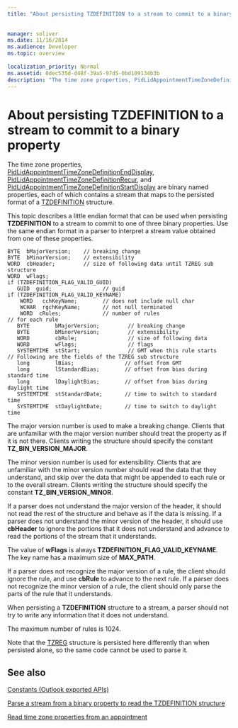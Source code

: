 ```yaml
---
title: "About persisting TZDEFINITION to a stream to commit to a binary property"
 
 
manager: soliver
ms.date: 11/16/2014
ms.audience: Developer
ms.topic: overview
 
localization_priority: Normal
ms.assetid: 0dec535d-d48f-39a5-97d5-0bd109134b3b
description: "The time zone properties, PidLidAppointmentTimeZoneDefinitionEndDisplay, PidLidAppointmentTimeZoneDefinitionRecur, and PidLidAppointmentTimeZoneDefinitionStartDisplay are binary named properties, each of which contains a stream that maps to the persisted format of a TZDEFINITION structure."
---
```


# About persisting TZDEFINITION to a stream to commit to a binary property

The time zone properties, [PidLidAppointmentTimeZoneDefinitionEndDisplay](http://msdn.microsoft.com/library/7b6193cb-612b-408e-b9bc-285df313e2cc%28Office.15%29.aspx), [PidLidAppointmentTimeZoneDefinitionRecur](http://msdn.microsoft.com/library/52fd57a0-9e34-4452-9ecd-2acb454446c9%28Office.15%29.aspx), and [PidLidAppointmentTimeZoneDefinitionStartDisplay](http://msdn.microsoft.com/library/08239670-3211-420c-99d7-0056ed967cb8%28Office.15%29.aspx) are binary named properties, each of which contains a stream that maps to the persisted format of a [TZDEFINITION](tzdefinition.md) structure. 
  
This topic describes a little endian format that can be used when persisting **TZDEFINITION** to a stream to commit to one of three binary properties. Use the same endian format in a parser to interpret a stream value obtained from one of these properties. 
  
```
BYTE  bMajorVersion;    // breaking change
BYTE  bMinorVersion;    // extensibility
WORD  cbHeader;         // size of following data until TZREG sub structure
WORD  wFlags;
if (TZDEFINITION_FLAG_VALID_GUID)
   GUID  guid;                // guid
if (TZDEFINITION_FLAG_VALID_KEYNAME)     
    WORD   cchKeyName;        // does not include null char
    WCHAR  rgchKeyName;       // not null terminated
    WORD  cRules;             // number of rules
// for each rule
   BYTE        bMajorVersion;         // breaking change
   BYTE        bMinorVersion;         // extensibility
   WORD        cbRule;                // size of following data
   WORD        wFlags;                // flags
   SYSTEMTIME  stStart;               // GMT when this rule starts
// Following are the fields of the TZREG sub structure
   long        lBias;                // offset from GMT
   long        lStandardBias;        // offset from bias during standard time
   long        lDaylightBias;        // offset from bias during daylight time
   SYSTEMTIME  stStandardDate;       // time to switch to standard time
   SYSTEMTIME  stDaylightDate;       // time to switch to daylight time
```

The major version number is used to make a breaking change. Clients that are unfamiliar with the major version number should treat the property as if it is not there. Clients writing the structure should specify the constant **TZ_BIN_VERSION_MAJOR**. 
  
The minor version number is used for extensibility. Clients that are unfamiliar with the minor version number should read the data that they understand, and skip over the data that might be appended to each rule or to the overall stream. Clients writing the structure should specify the constant **TZ_BIN_VERSION_MINOR**. 
  
If a parser does not understand the major version of the header, it should not read the rest of the structure and behave as if the data is missing. If a parser does not understand the minor version of the header, it should use **cbHeader** to ignore the portions that it does not understand and advance to read the portions of the stream that it understands. 
  
The value of **wFlags** is always **TZDEFINITION_FLAG_VALID_KEYNAME**. The key name has a maximum size of **MAX_PATH**. 
  
If a parser does not recognize the major version of a rule, the client should ignore the rule, and use **cbRule** to advance to the next rule. If a parser does not recognize the minor version of a rule, the client should only parse the parts of the rule that it understands. 
  
When persisting a **TZDEFINITION** structure to a stream, a parser should not try to write any information that it does not understand. 
  
The maximum number of rules is 1024.
  
Note that the [TZREG](tzreg.md) structure is persisted here differently than when persisted alone, so the same code cannot be used to parse it. 
  
## See also



[Constants (Outlook exported APIs)](constants-outlook-exported-apis.md)
  
[Parse a stream from a binary property to read the TZDEFINITION structure](how-to-parse-stream-from-binary-property-to-read-tzdefinition-structure.md)
  
[Read time zone properties from an appointment](how-to-read-time-zone-properties-from-an-appointment.md)

